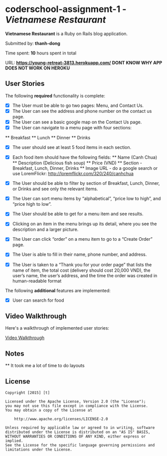 # coderschool-assignment-1 - *Vietnamese Restaurant*

**Vietnamese Restaurant** is a Ruby on Rails blog application.

Submitted by: **thanh-dong**

Time spent: **10** hours spent in total

URL: **https://young-retreat-3813.herokuapp.com/**
**DONT KNOW WHY APP DOES NOT WORK ON HEROKU**

## User Stories

The following **required** functionality is complete:

* [x] The User must be able to go two pages: Menu, and Contact Us.
* [x] The User can see the address and phone number on the contact us page.
* [x] The User can see a basic google map on the Contact Us page.
* [x] The User can navigate to a menu page with four sections:

** Breakfast
** Lunch
** Dinner
** Drinks
* [x] The user should see at least 5 food items in each section.
* [x] Each food item should have the following fields:
** Name (Canh Chua)
** Description (Delicious fish soup)
** Price (VND)
** Section - Breakfast, Lunch, Dinner, Drinks
** Image URL - do a google search or use LoremFlickr: http://loremflickr.com/320/240/canhchua

* [x] The User should be able to filter by section of Breakfast, Lunch, Dinner, or Drinks and see only the relevant items.
* [x] The User can sort menu items by “alphabetical”, “price low to high”, and “price high to low”.
* [x] The User should be able to get for a menu item and see results.

* [x] Clicking on an item in the menu brings up its detail, where you see the description and a larger picture.
* [x] The User can click “order” on a menu item to go to a “Create Order” page.
* [x] The User is able to fill in their name, phone number, and address.
* [x] The User is taken to a “Thank you for your order page” that lists the name of item, the total cost (delivery should cost 20,000 VND), the user’s name, the user’s address, and the time the order was created in human-readable format 

The following **additional** features are implemented:

- [x] User can search for food

## Video Walkthrough 

Here's a walkthrough of implemented user stories:

[Video Walkthrough](http://i.imgur.com/9Go1smf.gifv)


## Notes

** It took me a lot of time to do layouts

## License

    Copyright [2015] [t]

    Licensed under the Apache License, Version 2.0 (the "License");
    you may not use this file except in compliance with the License.
    You may obtain a copy of the License at

        http://www.apache.org/licenses/LICENSE-2.0

    Unless required by applicable law or agreed to in writing, software
    distributed under the License is distributed on an "AS IS" BASIS,
    WITHOUT WARRANTIES OR CONDITIONS OF ANY KIND, either express or implied.
    See the License for the specific language governing permissions and
    limitations under the License.
